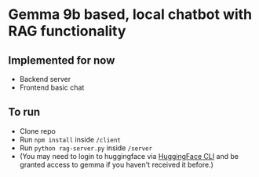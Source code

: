 # Gemma 9b based, local chatbot with RAG functionality

## Implemented for now
* Backend server
* Frontend basic chat

## To run
* Clone repo
* Run ```npm install``` inside ```/client```
* Run ```python rag-server.py``` inside ```/server```
* (You may need to login to huggingface via [HuggingFace CLI](https://huggingface.co/docs/huggingface_hub/main/en/guides/cli) and be granted access to gemma if you haven't received it before.)
